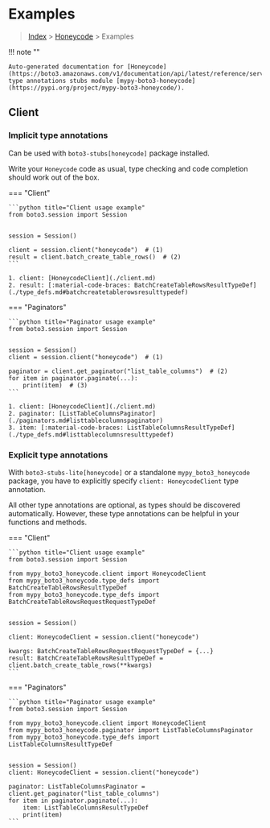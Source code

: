 # Examples

> [Index](../README.md) > [Honeycode](./README.md) > Examples

!!! note ""

    Auto-generated documentation for [Honeycode](https://boto3.amazonaws.com/v1/documentation/api/latest/reference/services/honeycode.html#Honeycode)
    type annotations stubs module [mypy-boto3-honeycode](https://pypi.org/project/mypy-boto3-honeycode/).

## Client

### Implicit type annotations

Can be used with `boto3-stubs[honeycode]` package installed.

Write your `Honeycode` code as usual,
type checking and code completion should work out of the box.


=== "Client"

    ```python title="Client usage example"
    from boto3.session import Session


    session = Session()

    client = session.client("honeycode")  # (1)
    result = client.batch_create_table_rows()  # (2)
    ```

    1. client: [HoneycodeClient](./client.md)
    2. result: [:material-code-braces: BatchCreateTableRowsResultTypeDef](./type_defs.md#batchcreatetablerowsresulttypedef) 



=== "Paginators"

    ```python title="Paginator usage example"
    from boto3.session import Session


    session = Session()
    client = session.client("honeycode")  # (1)

    paginator = client.get_paginator("list_table_columns")  # (2)
    for item in paginator.paginate(...):
        print(item)  # (3)
    ```

    1. client: [HoneycodeClient](./client.md)
    2. paginator: [ListTableColumnsPaginator](./paginators.md#listtablecolumnspaginator)
    3. item: [:material-code-braces: ListTableColumnsResultTypeDef](./type_defs.md#listtablecolumnsresulttypedef) 




### Explicit type annotations

With `boto3-stubs-lite[honeycode]`
or a standalone `mypy_boto3_honeycode` package, you have to explicitly specify `client: HoneycodeClient` type annotation.

All other type annotations are optional, as types should be discovered automatically.
However, these type annotations can be helpful in your functions and methods.


=== "Client"

    ```python title="Client usage example"
    from boto3.session import Session

    from mypy_boto3_honeycode.client import HoneycodeClient
    from mypy_boto3_honeycode.type_defs import BatchCreateTableRowsResultTypeDef
    from mypy_boto3_honeycode.type_defs import BatchCreateTableRowsRequestRequestTypeDef


    session = Session()

    client: HoneycodeClient = session.client("honeycode")

    kwargs: BatchCreateTableRowsRequestRequestTypeDef = {...}
    result: BatchCreateTableRowsResultTypeDef = client.batch_create_table_rows(**kwargs)
    ```



=== "Paginators"

    ```python title="Paginator usage example"
    from boto3.session import Session

    from mypy_boto3_honeycode.client import HoneycodeClient
    from mypy_boto3_honeycode.paginator import ListTableColumnsPaginator
    from mypy_boto3_honeycode.type_defs import ListTableColumnsResultTypeDef


    session = Session()
    client: HoneycodeClient = session.client("honeycode")

    paginator: ListTableColumnsPaginator = client.get_paginator("list_table_columns")
    for item in paginator.paginate(...):
        item: ListTableColumnsResultTypeDef
        print(item)
    ```




